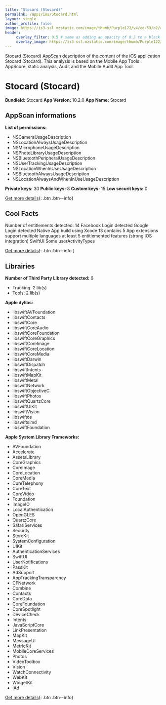 ```yaml
---
title: "Stocard (Stocard)"
permalink: /apps/ios/Stocard.html
layout: single
author_profile: false
image: https://is3-ssl.mzstatic.com/image/thumb/Purple122/v4/cd/53/b2/cd53b2b5-29a9-04a5-2a35-352edfea42f0/AppIcon-0-0-1x_U007emarketing-0-0-0-7-0-0-sRGB-0-0-0-GLES2_U002c0-512MB-85-220-0-0.png/512x512bb.jpg
header: 
     overlay_filter: 0.5 # same as adding an opacity of 0.5 to a black background
     overlay_image: https://is3-ssl.mzstatic.com/image/thumb/Purple122/v4/cd/53/b2/cd53b2b5-29a9-04a5-2a35-352edfea42f0/AppIcon-0-0-1x_U007emarketing-0-0-0-7-0-0-sRGB-0-0-0-GLES2_U002c0-512MB-85-220-0-0.png/512x512bb.jpg
---
```

Stocard (Stocard) AppScan description of the content of the iOS application Stocard (Stocard). This analysis is based on the Mobile App Tools : AppScore, static analysis, Audit and the Mobile Audit App Tool.

# Stocard (Stocard)

**BundleId:** Stocard
**App Version:** 10.2.0
**App Name:** Stocard


## AppScan informations 

**List of permissions:** 
- NSCameraUsageDescription
- NSLocationAlwaysUsageDescription
- NSMicrophoneUsageDescription
- NSPhotoLibraryUsageDescription
- NSBluetoothPeripheralUsageDescription
- NSUserTrackingUsageDescription
- NSLocationWhenInUseUsageDescription
- NSBluetoothAlwaysUsageDescription
- NSLocationAlwaysAndWhenInUseUsageDescription
  
  
**Private keys:** 30
**Public keys:** 8
**Custom keys:** 15
**Low securit keys:** 0
  
[Get more details](/pricing.html){: .btn .btn--info}

## Cool Facts

Number of entitlements detected: 14
Facebook Login detected
Google Login detected
Native App
build using Xcode 13
contains 5 App extensions
support multiple languages
at least 5 entitlemented features (strong iOS integration)
SwiftUI
Some userActivityTypes
  
[Get more details](/pricing.html){: .btn .btn--info }

## Librairies 
**Number of Third Party Library detected:** 6
- Tracking: 2 lib(s)
- Tools: 2 lib(s)


**Apple dylibs:**
- libswiftAVFoundation
- libswiftContacts
- libswiftCore
- libswiftCoreAudio
- libswiftCoreFoundation
- libswiftCoreGraphics
- libswiftCoreImage
- libswiftCoreLocation
- libswiftCoreMedia
- libswiftDarwin
- libswiftDispatch
- libswiftIntents
- libswiftMapKit
- libswiftMetal
- libswiftNetwork
- libswiftObjectiveC
- libswiftPhotos
- libswiftQuartzCore
- libswiftUIKit
- libswiftVision
- libswiftos
- libswiftsimd
- libswiftFoundation


**Apple System Library Frameworks:**
- AVFoundation
- Accelerate
- AssetsLibrary
- CoreGraphics
- CoreImage
- CoreLocation
- CoreMedia
- CoreTelephony
- CoreText
- CoreVideo
- Foundation
- ImageIO
- LocalAuthentication
- OpenGLES
- QuartzCore
- SafariServices
- Security
- StoreKit
- SystemConfiguration
- UIKit
- AuthenticationServices
- SwiftUI
- UserNotifications
- PassKit
- AdSupport
- AppTrackingTransparency
- CFNetwork
- Combine
- Contacts
- CoreData
- CoreFoundation
- CoreSpotlight
- DeviceCheck
- Intents
- JavaScriptCore
- LinkPresentation
- MapKit
- MessageUI
- MetricKit
- MobileCoreServices
- Photos
- VideoToolbox
- Vision
- WatchConnectivity
- WebKit
- WidgetKit
- iAd


  
[Get more details](/pricing.html){: .btn .btn--info}

